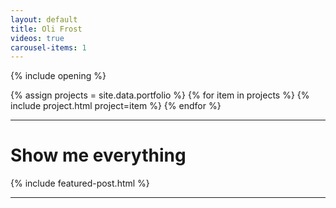 ```yaml
---
layout: default
title: Oli Frost
videos: true
carousel-items: 1
---
```


{% include opening %}

<div class="posts" markdown="0">
  {% assign projects = site.data.portfolio %}
  {% for item in projects %}
        {% include project.html project=item %}
  {% endfor %}
</div>

---

# Show me everything

{% include featured-post.html %}

---
